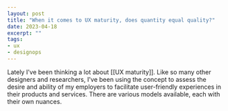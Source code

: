 ```yaml
---
layout: post
title: "When it comes to UX maturity, does quantity equal quality?"
date: 2023-04-18
excerpt: ""
tags:
- ux
- designops
---
```

Lately I've been thinking a lot about [[UX maturity]]. Like so many other designers and researchers, I've been using the concept to assess the desire and ability of my employers to facilitate user-friendly experiences in their products and services. There are various models available, each with their own nuances. 